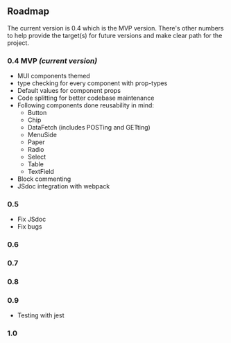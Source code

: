 ## Roadmap
The current version is 0.4 which is the MVP version.
There's other numbers to help provide the target(s) for future versions and make clear path for the project.
### 0.4 MVP ***(current version)***
- MUI components themed
- type checking for every component with prop-types
- Default values for component props 
- Code splitting for better codebase maintenance
- Following components done reusability in mind:
  - Button
  - Chip
  - DataFetch (includes POSTing and GETting)
  - MenuSide
  - Paper
  - Radio
  - Select
  - Table
  - TextField
- Block commenting 
- JSdoc integration with webpack
### 0.5
- Fix JSdoc 
- Fix bugs
### 0.6
### 0.7
### 0.8
### 0.9
- Testing with jest
### 1.0
